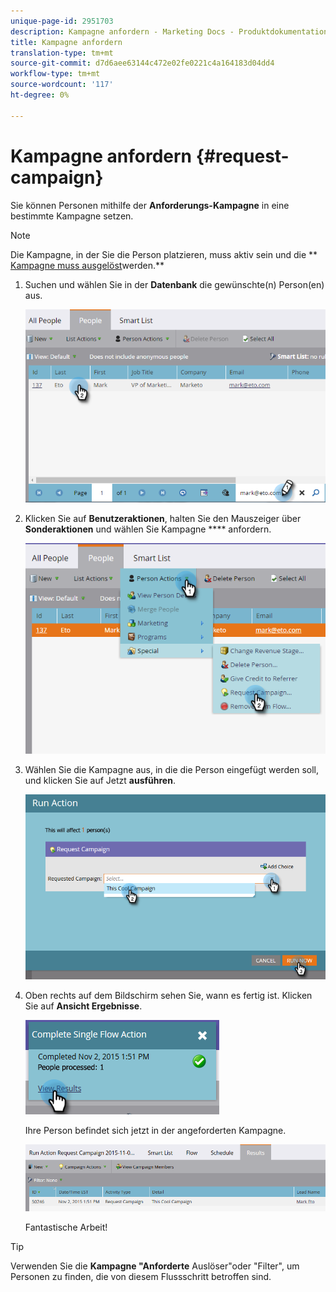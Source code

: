 ```yaml
---
unique-page-id: 2951703
description: Kampagne anfordern - Marketing Docs - Produktdokumentation
title: Kampagne anfordern
translation-type: tm+mt
source-git-commit: d7d6aee63144c472e02fe0221c4a164183d04dd4
workflow-type: tm+mt
source-wordcount: '117'
ht-degree: 0%

---
```



# Kampagne anfordern {#request-campaign}

Sie können Personen mithilfe der **Anforderungs-Kampagne** in eine bestimmte Kampagne setzen.

>[!NOTE]
>
>Die Kampagne, in der Sie die Person platzieren, muss aktiv sein und die ** [Kampagne muss ausgelöst](../../../../product-docs/core-marketo-concepts/smart-campaigns/using-smart-campaigns/setting-up-a-trigger-smart-campaign-for-sales-using-campaign-is-requested.md)werden.**

1. Suchen und wählen Sie in der **Datenbank** die gewünschte(n) Person(en) aus.

   ![](assets/one-5.png)

1. Klicken Sie auf **Benutzeraktionen**, halten Sie den Mauszeiger über **Sonderaktionen** und wählen Sie Kampagne **** anfordern.

   ![](assets/two-5.png)

1. Wählen Sie die Kampagne aus, in die die Person eingefügt werden soll, und klicken Sie auf Jetzt **ausführen**.

   ![](assets/three-4.png)

1. Oben rechts auf dem Bildschirm sehen Sie, wann es fertig ist. Klicken Sie auf **Ansicht Ergebnisse**.

   ![](assets/four-4.png)

   Ihre Person befindet sich jetzt in der angeforderten Kampagne.

   ![](assets/five-1.png)

   Fantastische Arbeit!

>[!TIP]
>
>Verwenden Sie die **Kampagne &quot;Anforderte** Auslöser&quot;oder &quot;Filter&quot;, um Personen zu finden, die von diesem Flussschritt betroffen sind.

